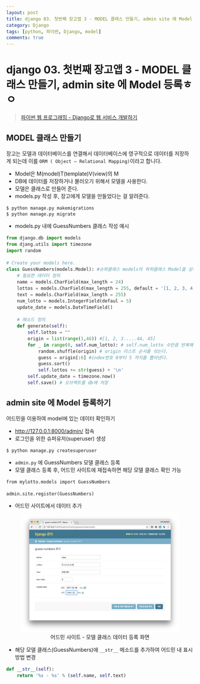 ```yaml
---
layout: post
title: django 03. 첫번째 장고앱 3 - MODEL 클래스 만들기, admin site 에 Model 등록 뷁
category: Django
tags: [python, 파이썬, Django, model]
comments: true
---
```

# django 03. 첫번째 장고앱 3 - MODEL 클래스 만들기, admin site 에 Model 등록ㅎㅇ
> [파이썬 웹 프로그래밍 - Django로 웹 서비스 개발하기 ](https://www.inflearn.com/course/django-%ED%8C%8C%EC%9D%B4%EC%8D%AC-%EC%9E%A5%EA%B3%A0-%EA%B0%95%EC%A2%8C/)      

##  MODEL 클래스 만들기
장고는 모델과 데이터베이스를 연결해서 데이터베이스에 영구적으로 데이터를 저장하게 되는데 이를 `ORM ( Object – Relational Mapping)`이라고 합니다.

- Model은 M(model)T(template)V(view)의 M
- DB에 데이터를 저장하거나 불러오기 위해서 모델을 사용한다.
- 모델은 클래스로 만들어 준다.   
- models.py 작성 후, 장고에게 모델을 만들었다는 걸 알려준다.

```
$ python manage.py makemigrations
$ python manage.py migrate
```

- models.py 내에 GuessNumbers 클래스 작성 예시

```python
from django.db import models
from djang.utils import timezone
import random

# Create your models here.
class GuessNumbers(models.Model): #슈퍼클래스 models의 하위클래스 Model을 상속받는다.
    # 필요한 데이터 정의
    name = models.CharField(max_length = 24)
    lottos = models.CharField(max_length = 255, default = '[1, 2, 3, 4, 5, 6]')
    text = models.CharField(max_length = 255)
    num_lotto = models.IntegerField(defaul = 5)
    update_date = models.DateTimeField()

    # 메소드 정의
    def generate(self):
        self.lottos = ""
        origin = list(range(1,46)) #[1, 2, 3.....44, 45]
        for _ in range(0, self.num_lotto): # self.num_lotto 수만큼 반복해서 아래를 수행한다.
            random.shuffle(origin) # origin 리스트 순서를 섞는다.
            guess = origin[:6] #index번호 0부터 5 까지를 뽑아낸다.
            guess.sort()
            self.lottos += str(guess) + '\n'
        self.update_date = timezone.now()
        self.save() # 오브젝트를 db에 저장
```

## admin site 에 Model 등록하기
어드민을 이용하여 model에 있는 데이터 확인하기

- http://127.0.0.1:8000/admin/ 접속
- 로그인을 위한 슈퍼유저(superuser) 생성

```
$ python manage.py createsuperuser
```

- `admin.py` 에 GuessNumbers 모델 클래스 등록
- 모델 클래스 등록 후, 어드민 사이트에 재접속하면 해당 모델 클래스 확인 가능


```
from mylotto.models import GuessNumbers

admin.site.register(GuessNumbers)
```
- 어드민 사이트에서 데이터 추가

<center>
<figure>
<img src="/assets/post-img/django/register.png" alt="">
<figcaption>어드민 사이트 - 모델 클래스 데이터 등록 화면</figcaption>
</figure>
</center>

- 해당 모델 클래스(GuessNumbers)에 `__str__` 메소드를 추가하여 어드민 내 표시방법 변경

```python
def __str__(self):
    return '%s - %s' % (self.name, self.text)
```
